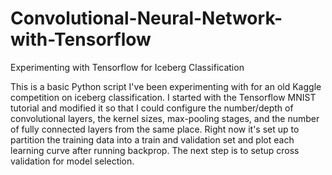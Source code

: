 # Convolutional-Neural-Network-with-Tensorflow
Experimenting with Tensorflow for Iceberg Classification

This is a basic Python script I've been experimenting with for an old Kaggle competition on iceberg classification. I started with the Tensorflow MNIST tutorial and modified it so that I could configure the number/depth of convolutional layers, the kernel sizes, max-pooling stages, and the number of fully connected layers from the same place. Right now it's set up to partition the training data into a train and validation set and plot each learning curve after running backprop. The next step is to setup cross validation for model selection. 





